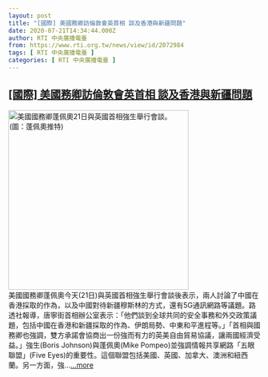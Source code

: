```yaml
---
layout: post
title: "[國際] 美國務卿訪倫敦會英首相 談及香港與新疆問題"
date: 2020-07-21T14:34:44.000Z
author: RTI 中央廣播電臺
from: https://www.rti.org.tw/news/view/id/2072984
tags: [ RTI 中央廣播電臺 ]
categories: [ RTI 中央廣播電臺 ]
---
```

<!--1595342084000-->
[[國際] 美國務卿訪倫敦會英首相 談及香港與新疆問題](https://www.rti.org.tw/news/view/id/2072984)
------

<div>
<img src="https://static.rti.org.tw/assets/thumbnails/2020/07/21/9c6768d8c7d600ba5200c67825c4a335.jpg" width="360" alt="美國國務卿蓬佩奧21日與英國首相強生舉行會談。(圖：蓬佩奧推特)" title="美國國務卿蓬佩奧21日與英國首相強生舉行會談。(圖：蓬佩奧推特)"><br>美國國務卿蓬佩奧今天(21日)與英國首相強生舉行會談後表示，兩人討論了中國在香港採取的作為，以及中國對待新疆穆斯林的方式，還有5G通訊網路等議題。路透社報導，唐寧街首相辦公室表示：「他們談到全球共同的安全事務和外交政策議題，包括中國在香港和新疆採取的作為、伊朗局勢、中東和平進程等。」「首相與國務卿也強調，雙方承諾會協商出一份強而有力的英美自由貿易協議，讓兩國經濟受益。」強生(Boris Johnson)與蓬佩奧(Mike Pompeo)並強調情報共享網路「五眼聯盟」(Five Eyes)的重要性。這個聯盟包括美國、英國、加拿大、澳洲和紐西蘭。另一方面，強...<a target="_blank" href="https://www.rti.org.tw/news/view/id/2072984">...more</a>
</div>
